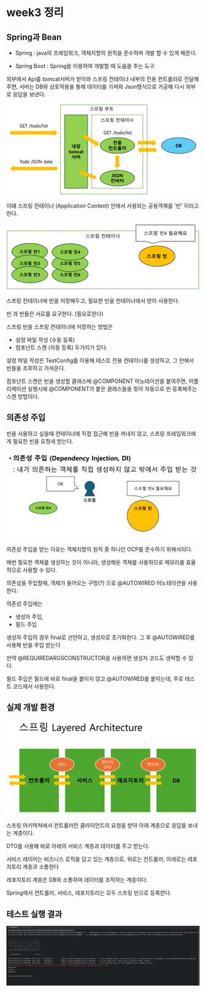 # week3 정리

Spring과 Bean
-

- Spring : java의 프레임워크, 객체지향의 원칙을 준수하며 개발 할 수 있게 해준다.

- Spring Boot : Spring을 이용하여 개발할 때 도움을 주는 도구

외부에서 Api를 tomcat서버가 받아와 스프링 컨테이너 내부의 전용 컨트롤러로 전달해주면, 서버는 DB와 상호작용을 통해 데이터를 가져와 Json형식으로 가공해 다시 외부로 응답을 보낸다.

![img.png](img.png)

이떄 스프링 컨테이너 (Application Context) 안에서 사용되는 공용객체를 '빈' 이라고 한다.

![img_1.png](img_1.png)

스프링 컨테이너에 빈을 저장해두고, 필요한 빈을 컨테이너에서 받아 사용한다. 

빈 과 빈들은 서로를 요구한다. (필요로한다)

스프링 빈을 스프링 컨테이너에 저장하는 방법은 
- 설정 파일 작성 (수동 등록)
- 컴포넌트 스캔 (자동 등록) 두가지가 있다. 

설정 파일 작성은 TestConfig를 이용해 테스트 전용 컨테이너를 생성하고, 그 안에서 빈들을 조회하고 가져온다.

컴포넌트 스캔은 빈을 생성할 클래스에 @COMPONENT 어노테이션을 붙여주면, 어플리케이션 실행시에 @COMPONENT가 붙은 클래스들을 찾아 자동으로 빈 등록해주는 스캔 방법이다. 

의존성 주입
- 

빈을 사용하고 싶을때 컨테이너에 직접 접근해 빈을 꺼내지 않고, 스프링 프레임워크에게 필요한 빈을 요청새 받는다. 

![img_2.png](img_2.png)

의존성 주입을 받는 이유는 객체지향의 원칙 중 하나인 OCP를 준수하기 위해서이다. 

매번 필요한 객체를 생성하는 것이 아니라, 생성해둔 객체를 사용하므로 메모리를 효율적으로 사용할 수 있다. 

의존성을 주입할때, 객체가 들어오는 구멍(?) 으로 @AUTOWIRED 어노테이션을 사용한다.

의존성 주입에는 
- 생성자 주입, 
- 필드 주입

생성자 주입의 경우 final로 선언하고, 생성자로 초기화한다. 그 후 @AUTOWIRED를 사용해 빈을 주입 받는다

만약 @REQUIREDARGSCONSTRUCTOR을 사용하면 생성자 코드도 생략할 수 있다.

필드 주입은 필드에 바로 final을 붙이지 않고 @AUTOWIRED를 붙이는데, 주로 테스트 코드에서 사용한다.

실제 개발 환경
-

![img_3.png](img_3.png)


스프링 아키텍쳐에서 컨트롤러란 클라이언트의 요청을 받아 아래 계층으로 응답을 보내는 계층이다.

DTO를 사용해 바로 아래의 서비스 계층과 데이터를 주고 받는다. 

서비스 레이어는 비즈니스 로직을 담고 있는 계층으로, 위로는 컨트롤러, 아래로는 레포지토리 계층과 소통한다

레포지토리 계층은 DB와 소통하며 데이터를 조작하는 계층이다.

Spring에서 컨트롤러, 서비스, 레포지토리는 모두 스프링 빈으로 등록한다. 

테스트 실행 결과
-

![img_4.png](img_4.png)